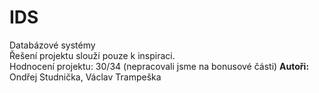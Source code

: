 # IDS
Databázové systémy<br/>
Řešení projektu slouží pouze k inspiraci.<br/>
Hodnocení projektu: 30/34 (nepracovali jsme na bonusové části)
**Autoři:** Ondřej Studnička, Václav Trampeška
